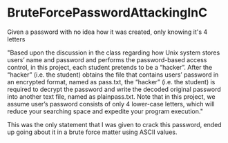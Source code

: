 # BruteForcePasswordAttackingInC
Given a password with no idea how it was created, only knowing it's 4 letters

"Based upon the discussion in the class regarding how Unix system stores users’ 
name and password and performs the password-based access control, in this project, 
each student pretends to be a “hacker”.  After the “hacker” (i.e. the student) obtains the file that contains users’ 
password in an encrypted format, named as pass.txt, the “hacker” (i.e. the student) is required to decrypt the password 
and write the decoded original password into another text file, named as plainpass.txt. Note that in this project, 
we assume user’s password consists of only 4 lower-case letters, which will reduce your searching space and expedite 
your program execution."

This was the only statement that I was given to crack this password, ended up going about it in a brute force matter using ASCII values.
